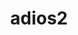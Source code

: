 ---
title: "adios2"
layout: cache
categories: [package, develop-2023-12-03]
meta: {"versions": ["2.8.3", "2.9.2"], "compilers": ["cce@=15.0.1", "gcc@=10.3.0", "gcc@=11.1.0", "gcc@=11.4.0", "gcc@=7.3.1", "gcc@=9.4.0", "oneapi@=2023.2.0"], "oss": ["amzn2", "rhel8", "sle_hpc15", "ubuntu20.04"], "platforms": ["linux"], "targets": ["aarch64", "neoverse_n1", "neoverse_v1", "ppc64le", "x86_64_v3", "x86_64_v4", "zen4"], "stacks": ["aws-isc", "aws-isc-aarch64", "data-vis-sdk", "e4s", "e4s-cray-rhel", "e4s-cray-sles", "e4s-neoverse_v1", "e4s-oneapi", "e4s-power", "e4s-rocm-external", "root"], "num_specs": 28, "num_specs_by_stack": {"root": 28, "aws-isc-aarch64": 2, "aws-isc": 1, "e4s-cray-rhel": 1, "e4s-cray-sles": 1, "e4s-neoverse_v1": 6, "e4s-power": 4, "data-vis-sdk": 2, "e4s": 7, "e4s-rocm-external": 3, "e4s-oneapi": 2}}
spec_details: [{"hash": "6awh2fe44skthjvuvkbglejl4k5i4ke2", "compiler": "gcc@=7.3.1", "versions": ["2.9.2"], "os": "amzn2", "platform": "linux", "target": "aarch64", "variants": ["~aws", "+blosc2", "build_system=cmake", "build_type=Release", "+bzip2", "~cuda", "~dataspaces", "~fortran", "generator=make", "~hdf5", "~ipo", "~kokkos", "+libcatalyst", "~libpressio", "+mgard", "+mpi", "patches=48766ac", "~pic", "+png", "~python", "~rocm", "+sst", "+sz", "+zfp"], "stacks": ["root", "aws-isc-aarch64"], "size": "-", "tarball": "https://binaries.spack.io/develop-2023-12-03/build_cache/linux-amzn2-aarch64/gcc-7.3.1/adios2-2.9.2/linux-amzn2-aarch64-gcc-7.3.1-adios2-2.9.2-6awh2fe44skthjvuvkbglejl4k5i4ke2.spack"}, {"hash": "x44cfihmfdhk4phrh5kgukburim7kh7t", "compiler": "gcc@=7.3.1", "versions": ["2.9.2"], "os": "amzn2", "platform": "linux", "target": "neoverse_n1", "variants": ["~aws", "+blosc2", "build_system=cmake", "build_type=Release", "+bzip2", "~cuda", "~dataspaces", "~fortran", "generator=make", "~hdf5", "~ipo", "~kokkos", "+libcatalyst", "~libpressio", "+mgard", "+mpi", "patches=48766ac", "~pic", "+png", "~python", "~rocm", "+sst", "+sz", "+zfp"], "stacks": ["root", "aws-isc-aarch64"], "size": "-", "tarball": "https://binaries.spack.io/develop-2023-12-03/build_cache/linux-amzn2-neoverse_n1/gcc-7.3.1/adios2-2.9.2/linux-amzn2-neoverse_n1-gcc-7.3.1-adios2-2.9.2-x44cfihmfdhk4phrh5kgukburim7kh7t.spack"}, {"hash": "tb3t4x545z2fodcepcy6qvco76mxwd3g", "compiler": "gcc@=7.3.1", "versions": ["2.9.2"], "os": "amzn2", "platform": "linux", "target": "x86_64_v3", "variants": ["~aws", "+blosc2", "build_system=cmake", "build_type=Release", "+bzip2", "~cuda", "~dataspaces", "~fortran", "generator=make", "~hdf5", "~ipo", "~kokkos", "+libcatalyst", "~libpressio", "+mgard", "+mpi", "patches=48766ac", "~pic", "+png", "~python", "~rocm", "+sst", "+sz", "+zfp"], "stacks": ["root", "aws-isc"], "size": "-", "tarball": "https://binaries.spack.io/develop-2023-12-03/build_cache/linux-amzn2-x86_64_v3/gcc-7.3.1/adios2-2.9.2/linux-amzn2-x86_64_v3-gcc-7.3.1-adios2-2.9.2-tb3t4x545z2fodcepcy6qvco76mxwd3g.spack"}, {"hash": "nneqenplmidhob2x3rsqx7rtyftnqgce", "compiler": "cce@=15.0.1", "versions": ["2.9.2"], "os": "rhel8", "platform": "linux", "target": "zen4", "variants": ["~aws", "+blosc2", "build_system=cmake", "build_type=Release", "+bzip2", "~cuda", "~dataspaces", "+fortran", "generator=make", "~hdf5", "~ipo", "~kokkos", "+libcatalyst", "~libpressio", "+mgard", "+mpi", "patches=48766ac", "~pic", "+png", "~python", "~rocm", "+sst", "+sz", "+zfp"], "stacks": ["e4s-cray-rhel", "root"], "size": "-", "tarball": "https://binaries.spack.io/develop-2023-12-03/build_cache/linux-rhel8-zen4/cce-15.0.1/adios2-2.9.2/linux-rhel8-zen4-cce-15.0.1-adios2-2.9.2-nneqenplmidhob2x3rsqx7rtyftnqgce.spack"}, {"hash": "5oj6jey4wh4xid3gib3jeurtatfknydp", "compiler": "gcc@=10.3.0", "versions": ["2.9.2"], "os": "sle_hpc15", "platform": "linux", "target": "x86_64_v4", "variants": ["~aws", "+blosc2", "build_system=cmake", "build_type=Release", "+bzip2", "~cuda", "~dataspaces", "+fortran", "generator=make", "~hdf5", "~ipo", "~kokkos", "+libcatalyst", "~libpressio", "+mgard", "+mpi", "patches=48766ac", "~pic", "+png", "~python", "~rocm", "+sst", "+sz", "+zfp"], "stacks": ["root", "e4s-cray-sles"], "size": "-", "tarball": "https://binaries.spack.io/develop-2023-12-03/build_cache/linux-sle_hpc15-x86_64_v4/gcc-10.3.0/adios2-2.9.2/linux-sle_hpc15-x86_64_v4-gcc-10.3.0-adios2-2.9.2-5oj6jey4wh4xid3gib3jeurtatfknydp.spack"}, {"hash": "o6gcjlywp3xx3rvpjtwdmnfbhe2fuivx", "compiler": "gcc@=11.4.0", "versions": ["2.9.2"], "os": "ubuntu20.04", "platform": "linux", "target": "neoverse_v1", "variants": ["~aws", "+blosc2", "build_system=cmake", "build_type=Release", "+bzip2", "~cuda", "~dataspaces", "~fortran", "generator=make", "~hdf5", "~ipo", "~kokkos", "+libcatalyst", "~libpressio", "+mgard", "+mpi", "patches=48766ac", "~pic", "+png", "~python", "~rocm", "+sst", "+sz", "+zfp"], "stacks": ["root", "e4s-neoverse_v1"], "size": "-", "tarball": "https://binaries.spack.io/develop-2023-12-03/build_cache/linux-ubuntu20.04-neoverse_v1/gcc-11.4.0/adios2-2.9.2/linux-ubuntu20.04-neoverse_v1-gcc-11.4.0-adios2-2.9.2-o6gcjlywp3xx3rvpjtwdmnfbhe2fuivx.spack"}, {"hash": "auzbfhn4bkfpxxfwjglla27v2kkrwcaw", "compiler": "gcc@=11.4.0", "versions": ["2.9.2"], "os": "ubuntu20.04", "platform": "linux", "target": "neoverse_v1", "variants": ["~aws", "+blosc2", "build_system=cmake", "build_type=Release", "+bzip2", "~cuda", "+dataman", "~dataspaces", "+fortran", "generator=make", "+hdf5", "~ipo", "~kokkos", "+libcatalyst", "~libpressio", "+mgard", "+mpi", "patches=48766ac", "+pic", "+png", "+python", "~rocm", "+shared", "+sst", "+sz", "+zfp"], "stacks": ["root", "e4s-neoverse_v1"], "size": "-", "tarball": "https://binaries.spack.io/develop-2023-12-03/build_cache/linux-ubuntu20.04-neoverse_v1/gcc-11.4.0/adios2-2.9.2/linux-ubuntu20.04-neoverse_v1-gcc-11.4.0-adios2-2.9.2-auzbfhn4bkfpxxfwjglla27v2kkrwcaw.spack"}, {"hash": "agabdk53cj22hgjdfsun4gwlbl6sbi2g", "compiler": "gcc@=11.4.0", "versions": ["2.9.2"], "os": "ubuntu20.04", "platform": "linux", "target": "neoverse_v1", "variants": ["~aws", "+blosc2", "build_system=cmake", "build_type=Release", "+bzip2", "+cuda", "cuda_arch=80", "~dataspaces", "+fortran", "generator=make", "~hdf5", "~ipo", "~kokkos", "+libcatalyst", "~libpressio", "+mgard", "+mpi", "patches=48766ac", "~pic", "+png", "~python", "~rocm", "+sst", "+sz", "+zfp"], "stacks": ["root", "e4s-neoverse_v1"], "size": "-", "tarball": "https://binaries.spack.io/develop-2023-12-03/build_cache/linux-ubuntu20.04-neoverse_v1/gcc-11.4.0/adios2-2.9.2/linux-ubuntu20.04-neoverse_v1-gcc-11.4.0-adios2-2.9.2-agabdk53cj22hgjdfsun4gwlbl6sbi2g.spack"}, {"hash": "luhsj674r2du2carbf24lq7nzr4p6hrh", "compiler": "gcc@=11.4.0", "versions": ["2.9.2"], "os": "ubuntu20.04", "platform": "linux", "target": "neoverse_v1", "variants": ["~aws", "+blosc2", "build_system=cmake", "build_type=Release", "+bzip2", "+cuda", "cuda_arch=75", "~dataspaces", "+fortran", "generator=make", "~hdf5", "~ipo", "~kokkos", "+libcatalyst", "~libpressio", "+mgard", "+mpi", "patches=48766ac", "~pic", "+png", "~python", "~rocm", "+sst", "+sz", "+zfp"], "stacks": ["root", "e4s-neoverse_v1"], "size": "-", "tarball": "https://binaries.spack.io/develop-2023-12-03/build_cache/linux-ubuntu20.04-neoverse_v1/gcc-11.4.0/adios2-2.9.2/linux-ubuntu20.04-neoverse_v1-gcc-11.4.0-adios2-2.9.2-luhsj674r2du2carbf24lq7nzr4p6hrh.spack"}, {"hash": "57pazayuabyvual2boruy4tpgudjv6m2", "compiler": "gcc@=11.4.0", "versions": ["2.9.2"], "os": "ubuntu20.04", "platform": "linux", "target": "neoverse_v1", "variants": ["~aws", "+blosc2", "build_system=cmake", "build_type=Release", "+bzip2", "~cuda", "~dataspaces", "+fortran", "generator=make", "~hdf5", "~ipo", "~kokkos", "+libcatalyst", "~libpressio", "+mgard", "+mpi", "patches=48766ac", "~pic", "+png", "~python", "~rocm", "+sst", "+sz", "+zfp"], "stacks": ["root", "e4s-neoverse_v1"], "size": "-", "tarball": "https://binaries.spack.io/develop-2023-12-03/build_cache/linux-ubuntu20.04-neoverse_v1/gcc-11.4.0/adios2-2.9.2/linux-ubuntu20.04-neoverse_v1-gcc-11.4.0-adios2-2.9.2-57pazayuabyvual2boruy4tpgudjv6m2.spack"}, {"hash": "ngybhz3mtu6nhhxl44jo3ug5ioefmee4", "compiler": "gcc@=11.4.0", "versions": ["2.9.2"], "os": "ubuntu20.04", "platform": "linux", "target": "neoverse_v1", "variants": ["~aws", "+blosc2", "build_system=cmake", "build_type=Release", "+bzip2", "+cuda", "cuda_arch=90", "~dataspaces", "+fortran", "generator=make", "~hdf5", "~ipo", "~kokkos", "+libcatalyst", "~libpressio", "+mgard", "+mpi", "patches=48766ac", "~pic", "+png", "~python", "~rocm", "+sst", "+sz", "+zfp"], "stacks": ["root", "e4s-neoverse_v1"], "size": "-", "tarball": "https://binaries.spack.io/develop-2023-12-03/build_cache/linux-ubuntu20.04-neoverse_v1/gcc-11.4.0/adios2-2.9.2/linux-ubuntu20.04-neoverse_v1-gcc-11.4.0-adios2-2.9.2-ngybhz3mtu6nhhxl44jo3ug5ioefmee4.spack"}, {"hash": "my5rhakuose7duui7vpndtermsnrhdoq", "compiler": "gcc@=9.4.0", "versions": ["2.9.2"], "os": "ubuntu20.04", "platform": "linux", "target": "ppc64le", "variants": ["~aws", "+blosc2", "build_system=cmake", "build_type=Release", "+bzip2", "~cuda", "~dataspaces", "~fortran", "generator=make", "~hdf5", "~ipo", "~kokkos", "+libcatalyst", "~libpressio", "+mgard", "+mpi", "patches=48766ac", "~pic", "+png", "~python", "~rocm", "+sst", "+sz", "+zfp"], "stacks": ["e4s-power", "root"], "size": "-", "tarball": "https://binaries.spack.io/develop-2023-12-03/build_cache/linux-ubuntu20.04-ppc64le/gcc-9.4.0/adios2-2.9.2/linux-ubuntu20.04-ppc64le-gcc-9.4.0-adios2-2.9.2-my5rhakuose7duui7vpndtermsnrhdoq.spack"}, {"hash": "dfsz4vaoqjbfsdi5ygf3stxi743jxx2r", "compiler": "gcc@=9.4.0", "versions": ["2.9.2"], "os": "ubuntu20.04", "platform": "linux", "target": "ppc64le", "variants": ["~aws", "+blosc2", "build_system=cmake", "build_type=Release", "+bzip2", "+cuda", "cuda_arch=70", "~dataspaces", "+fortran", "generator=make", "~hdf5", "~ipo", "~kokkos", "+libcatalyst", "~libpressio", "+mgard", "+mpi", "patches=48766ac", "~pic", "+png", "~python", "~rocm", "+sst", "+sz", "+zfp"], "stacks": ["e4s-power", "root"], "size": "-", "tarball": "https://binaries.spack.io/develop-2023-12-03/build_cache/linux-ubuntu20.04-ppc64le/gcc-9.4.0/adios2-2.9.2/linux-ubuntu20.04-ppc64le-gcc-9.4.0-adios2-2.9.2-dfsz4vaoqjbfsdi5ygf3stxi743jxx2r.spack"}, {"hash": "xfpql7fr5biwarwn3vxva2njqzri7fxn", "compiler": "gcc@=9.4.0", "versions": ["2.9.2"], "os": "ubuntu20.04", "platform": "linux", "target": "ppc64le", "variants": ["~aws", "+blosc2", "build_system=cmake", "build_type=Release", "+bzip2", "+cuda", "cuda_arch=70", "+dataman", "~dataspaces", "+fortran", "generator=make", "+hdf5", "~ipo", "~kokkos", "+libcatalyst", "~libpressio", "+mgard", "+mpi", "patches=48766ac", "+pic", "+png", "+python", "~rocm", "+shared", "+sst", "~sz", "+zfp"], "stacks": ["e4s-power", "root"], "size": "-", "tarball": "https://binaries.spack.io/develop-2023-12-03/build_cache/linux-ubuntu20.04-ppc64le/gcc-9.4.0/adios2-2.9.2/linux-ubuntu20.04-ppc64le-gcc-9.4.0-adios2-2.9.2-xfpql7fr5biwarwn3vxva2njqzri7fxn.spack"}, {"hash": "iwowwl6lgcb2pw3rd4j6hro67uxix3i7", "compiler": "gcc@=9.4.0", "versions": ["2.9.2"], "os": "ubuntu20.04", "platform": "linux", "target": "ppc64le", "variants": ["~aws", "+blosc2", "build_system=cmake", "build_type=Release", "+bzip2", "~cuda", "~dataspaces", "+fortran", "generator=make", "~hdf5", "~ipo", "~kokkos", "+libcatalyst", "~libpressio", "+mgard", "+mpi", "patches=48766ac", "~pic", "+png", "~python", "~rocm", "+sst", "+sz", "+zfp"], "stacks": ["e4s-power", "root"], "size": "-", "tarball": "https://binaries.spack.io/develop-2023-12-03/build_cache/linux-ubuntu20.04-ppc64le/gcc-9.4.0/adios2-2.9.2/linux-ubuntu20.04-ppc64le-gcc-9.4.0-adios2-2.9.2-iwowwl6lgcb2pw3rd4j6hro67uxix3i7.spack"}, {"hash": "chx4xoo4assruvligcabpuoninzd4fkm", "compiler": "gcc@=11.1.0", "versions": ["2.9.2"], "os": "ubuntu20.04", "platform": "linux", "target": "x86_64_v3", "variants": ["~aws", "+blosc2", "build_system=cmake", "build_type=Release", "+bzip2", "~cuda", "+dataman", "~dataspaces", "+fortran", "generator=make", "+hdf5", "~ipo", "~kokkos", "+libcatalyst", "~libpressio", "+mgard", "+mpi", "patches=48766ac", "+pic", "+png", "+python", "~rocm", "+shared", "+sst", "+sz", "+zfp"], "stacks": ["root", "data-vis-sdk"], "size": "-", "tarball": "https://binaries.spack.io/develop-2023-12-03/build_cache/linux-ubuntu20.04-x86_64_v3/gcc-11.1.0/adios2-2.9.2/linux-ubuntu20.04-x86_64_v3-gcc-11.1.0-adios2-2.9.2-chx4xoo4assruvligcabpuoninzd4fkm.spack"}, {"hash": "jaaury5zugkjt74mlomxglhafaqzwazq", "compiler": "gcc@=11.1.0", "versions": ["2.9.2"], "os": "ubuntu20.04", "platform": "linux", "target": "x86_64_v3", "variants": ["~aws", "+blosc2", "build_system=cmake", "build_type=Release", "+bzip2", "~cuda", "+dataman", "~dataspaces", "+fortran", "generator=make", "+hdf5", "~ipo", "~kokkos", "+libcatalyst", "~libpressio", "+mgard", "+mpi", "patches=48766ac", "+pic", "+png", "+python", "~rocm", "+shared", "+sst", "+sz", "+zfp"], "stacks": ["root", "data-vis-sdk"], "size": "-", "tarball": "https://binaries.spack.io/develop-2023-12-03/build_cache/linux-ubuntu20.04-x86_64_v3/gcc-11.1.0/adios2-2.9.2/linux-ubuntu20.04-x86_64_v3-gcc-11.1.0-adios2-2.9.2-jaaury5zugkjt74mlomxglhafaqzwazq.spack"}, {"hash": "ozprubbm56p5ytzx4purrvjrwnuxpc2l", "compiler": "gcc@=11.4.0", "versions": ["2.9.2"], "os": "ubuntu20.04", "platform": "linux", "target": "x86_64_v3", "variants": ["amdgpu_target=gfx90a", "~aws", "+blosc2", "build_system=cmake", "build_type=Release", "+bzip2", "~cuda", "~dataspaces", "+fortran", "generator=make", "~hdf5", "~ipo", "+kokkos", "+libcatalyst", "~libpressio", "+mgard", "+mpi", "patches=48766ac", "~pic", "+png", "~python", "+rocm", "+sst", "+sz", "+zfp"], "stacks": ["root", "e4s"], "size": "-", "tarball": "https://binaries.spack.io/develop-2023-12-03/build_cache/linux-ubuntu20.04-x86_64_v3/gcc-11.4.0/adios2-2.9.2/linux-ubuntu20.04-x86_64_v3-gcc-11.4.0-adios2-2.9.2-ozprubbm56p5ytzx4purrvjrwnuxpc2l.spack"}, {"hash": "gg4s6hknsp6zgbjqjf7mozx7kbplzxgm", "compiler": "gcc@=11.4.0", "versions": ["2.9.2"], "os": "ubuntu20.04", "platform": "linux", "target": "x86_64_v3", "variants": ["amdgpu_target=gfx908", "~aws", "+blosc2", "build_system=cmake", "build_type=Release", "+bzip2", "~cuda", "~dataspaces", "+fortran", "generator=make", "~hdf5", "~ipo", "+kokkos", "+libcatalyst", "~libpressio", "+mgard", "+mpi", "patches=48766ac", "~pic", "+png", "~python", "+rocm", "+sst", "+sz", "+zfp"], "stacks": ["root", "e4s-rocm-external"], "size": "-", "tarball": "https://binaries.spack.io/develop-2023-12-03/build_cache/linux-ubuntu20.04-x86_64_v3/gcc-11.4.0/adios2-2.9.2/linux-ubuntu20.04-x86_64_v3-gcc-11.4.0-adios2-2.9.2-gg4s6hknsp6zgbjqjf7mozx7kbplzxgm.spack"}, {"hash": "o5bqm3dtkoc3tlfk4joorgkhnyaxgyay", "compiler": "gcc@=11.4.0", "versions": ["2.9.2"], "os": "ubuntu20.04", "platform": "linux", "target": "x86_64_v3", "variants": ["amdgpu_target=gfx90a", "~aws", "+blosc2", "build_system=cmake", "build_type=Release", "+bzip2", "~cuda", "~dataspaces", "+fortran", "generator=make", "~hdf5", "~ipo", "+kokkos", "+libcatalyst", "~libpressio", "+mgard", "+mpi", "patches=48766ac", "~pic", "+png", "~python", "+rocm", "+sst", "+sz", "+zfp"], "stacks": ["root", "e4s-rocm-external"], "size": "-", "tarball": "https://binaries.spack.io/develop-2023-12-03/build_cache/linux-ubuntu20.04-x86_64_v3/gcc-11.4.0/adios2-2.9.2/linux-ubuntu20.04-x86_64_v3-gcc-11.4.0-adios2-2.9.2-o5bqm3dtkoc3tlfk4joorgkhnyaxgyay.spack"}, {"hash": "4kwqjggfiy72eqntd2harrbmc3bw6y24", "compiler": "gcc@=11.4.0", "versions": ["2.9.2"], "os": "ubuntu20.04", "platform": "linux", "target": "x86_64_v3", "variants": ["~aws", "+blosc2", "build_system=cmake", "build_type=Release", "+bzip2", "+cuda", "cuda_arch=80", "+dataman", "~dataspaces", "+fortran", "generator=make", "+hdf5", "~ipo", "~kokkos", "+libcatalyst", "~libpressio", "+mgard", "+mpi", "patches=48766ac", "+pic", "+png", "+python", "~rocm", "+shared", "+sst", "~sz", "+zfp"], "stacks": ["root", "e4s"], "size": "-", "tarball": "https://binaries.spack.io/develop-2023-12-03/build_cache/linux-ubuntu20.04-x86_64_v3/gcc-11.4.0/adios2-2.9.2/linux-ubuntu20.04-x86_64_v3-gcc-11.4.0-adios2-2.9.2-4kwqjggfiy72eqntd2harrbmc3bw6y24.spack"}, {"hash": "y3nwhvaxlf3inxnsgebyn2dfaxwm365b", "compiler": "gcc@=11.4.0", "versions": ["2.9.2"], "os": "ubuntu20.04", "platform": "linux", "target": "x86_64_v3", "variants": ["~aws", "+blosc2", "build_system=cmake", "build_type=Release", "+bzip2", "~cuda", "~dataspaces", "+fortran", "generator=make", "~hdf5", "~ipo", "~kokkos", "+libcatalyst", "~libpressio", "+mgard", "+mpi", "patches=48766ac", "~pic", "+png", "~python", "~rocm", "+sst", "+sz", "+zfp"], "stacks": ["e4s", "root", "e4s-rocm-external"], "size": "-", "tarball": "https://binaries.spack.io/develop-2023-12-03/build_cache/linux-ubuntu20.04-x86_64_v3/gcc-11.4.0/adios2-2.9.2/linux-ubuntu20.04-x86_64_v3-gcc-11.4.0-adios2-2.9.2-y3nwhvaxlf3inxnsgebyn2dfaxwm365b.spack"}, {"hash": "xr2xc4767evyc4tnvov4bdqkuspcjxrd", "compiler": "gcc@=11.4.0", "versions": ["2.9.2"], "os": "ubuntu20.04", "platform": "linux", "target": "x86_64_v3", "variants": ["~aws", "+blosc2", "build_system=cmake", "build_type=Release", "+bzip2", "~cuda", "+dataman", "~dataspaces", "+fortran", "generator=make", "+hdf5", "~ipo", "~kokkos", "+libcatalyst", "~libpressio", "+mgard", "+mpi", "patches=48766ac", "+pic", "+png", "+python", "~rocm", "+shared", "+sst", "+sz", "+zfp"], "stacks": ["root", "e4s"], "size": "-", "tarball": "https://binaries.spack.io/develop-2023-12-03/build_cache/linux-ubuntu20.04-x86_64_v3/gcc-11.4.0/adios2-2.9.2/linux-ubuntu20.04-x86_64_v3-gcc-11.4.0-adios2-2.9.2-xr2xc4767evyc4tnvov4bdqkuspcjxrd.spack"}, {"hash": "64nfr6qtt7qcljlxz4kptgdsvmzikma5", "compiler": "gcc@=11.4.0", "versions": ["2.9.2"], "os": "ubuntu20.04", "platform": "linux", "target": "x86_64_v3", "variants": ["~aws", "+blosc2", "build_system=cmake", "build_type=Release", "+bzip2", "~cuda", "~dataspaces", "~fortran", "generator=make", "~hdf5", "~ipo", "~kokkos", "+libcatalyst", "~libpressio", "+mgard", "+mpi", "patches=48766ac", "~pic", "+png", "~python", "~rocm", "+sst", "+sz", "+zfp"], "stacks": ["root", "e4s"], "size": "-", "tarball": "https://binaries.spack.io/develop-2023-12-03/build_cache/linux-ubuntu20.04-x86_64_v3/gcc-11.4.0/adios2-2.9.2/linux-ubuntu20.04-x86_64_v3-gcc-11.4.0-adios2-2.9.2-64nfr6qtt7qcljlxz4kptgdsvmzikma5.spack"}, {"hash": "bppohgmydsbw6ousruj2ovkdwzjup3rh", "compiler": "gcc@=11.4.0", "versions": ["2.9.2"], "os": "ubuntu20.04", "platform": "linux", "target": "x86_64_v3", "variants": ["~aws", "+blosc2", "build_system=cmake", "build_type=Release", "+bzip2", "+cuda", "cuda_arch=90", "~dataspaces", "+fortran", "generator=make", "~hdf5", "~ipo", "~kokkos", "+libcatalyst", "~libpressio", "+mgard", "+mpi", "patches=48766ac", "~pic", "+png", "~python", "~rocm", "+sst", "+sz", "+zfp"], "stacks": ["root", "e4s"], "size": "-", "tarball": "https://binaries.spack.io/develop-2023-12-03/build_cache/linux-ubuntu20.04-x86_64_v3/gcc-11.4.0/adios2-2.9.2/linux-ubuntu20.04-x86_64_v3-gcc-11.4.0-adios2-2.9.2-bppohgmydsbw6ousruj2ovkdwzjup3rh.spack"}, {"hash": "zmrshokorz756ksj7pwh4k7ba4dgiwau", "compiler": "gcc@=11.4.0", "versions": ["2.9.2"], "os": "ubuntu20.04", "platform": "linux", "target": "x86_64_v3", "variants": ["amdgpu_target=gfx908", "~aws", "+blosc2", "build_system=cmake", "build_type=Release", "+bzip2", "~cuda", "~dataspaces", "+fortran", "generator=make", "~hdf5", "~ipo", "+kokkos", "+libcatalyst", "~libpressio", "+mgard", "+mpi", "patches=48766ac", "~pic", "+png", "~python", "+rocm", "+sst", "+sz", "+zfp"], "stacks": ["root", "e4s"], "size": "-", "tarball": "https://binaries.spack.io/develop-2023-12-03/build_cache/linux-ubuntu20.04-x86_64_v3/gcc-11.4.0/adios2-2.9.2/linux-ubuntu20.04-x86_64_v3-gcc-11.4.0-adios2-2.9.2-zmrshokorz756ksj7pwh4k7ba4dgiwau.spack"}, {"hash": "tle6ii3m4454pczpbir5x6sj5cc7sdn2", "compiler": "oneapi@=2023.2.0", "versions": ["2.9.2"], "os": "ubuntu20.04", "platform": "linux", "target": "x86_64_v3", "variants": ["~aws", "~blosc2", "build_system=cmake", "build_type=Release", "+bzip2", "~cuda", "~dataspaces", "+fortran", "generator=make", "~hdf5", "~ipo", "~kokkos", "+libcatalyst", "~libpressio", "+mgard", "+mpi", "patches=48766ac", "~pic", "+png", "~python", "~rocm", "+sst", "+sz", "+zfp"], "stacks": ["e4s-oneapi", "root"], "size": "-", "tarball": "https://binaries.spack.io/develop-2023-12-03/build_cache/linux-ubuntu20.04-x86_64_v3/oneapi-2023.2.0/adios2-2.9.2/linux-ubuntu20.04-x86_64_v3-oneapi-2023.2.0-adios2-2.9.2-tle6ii3m4454pczpbir5x6sj5cc7sdn2.spack"}, {"hash": "qmmbj2hlmfr4gkeyh5qbx77b67h765fi", "compiler": "oneapi@=2023.2.0", "versions": ["2.8.3"], "os": "ubuntu20.04", "platform": "linux", "target": "x86_64_v3", "variants": ["+blosc", "build_system=cmake", "build_type=Release", "+bzip2", "~cuda", "~dataspaces", "+fortran", "generator=make", "~hdf5", "~ipo", "~libpressio", "+mgard", "+mpi", "~pic", "+png", "~python", "~rocm", "+sst", "+sz", "+zfp"], "stacks": ["e4s-oneapi", "root"], "size": "-", "tarball": "https://binaries.spack.io/develop-2023-12-03/build_cache/linux-ubuntu20.04-x86_64_v3/oneapi-2023.2.0/adios2-2.8.3/linux-ubuntu20.04-x86_64_v3-oneapi-2023.2.0-adios2-2.8.3-qmmbj2hlmfr4gkeyh5qbx77b67h765fi.spack"}]
---